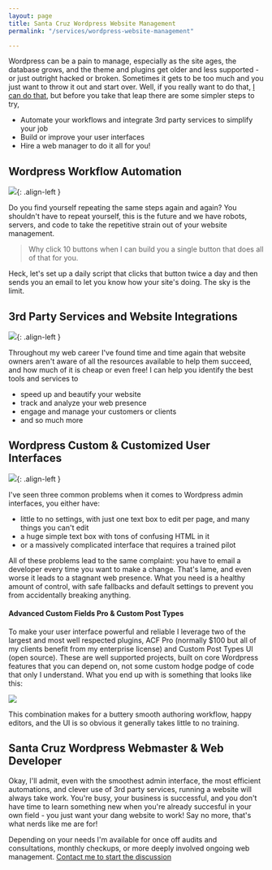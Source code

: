```yaml
---
layout: page
title: Santa Cruz Wordpress Website Management
permalink: "/services/wordpress-website-management"

---
```

Wordpress can be a pain to manage, especially as the site ages, the database grows, and the theme and plugins get older and less supported - or just outright hacked or broken. Sometimes it gets to be too much and you just want to throw it out and start over. Well, if you really want to do that, [I can do that](/services/updates-redesigns-migrations), but before you take that leap there are some simpler steps to try,

* Automate your workflows and integrate 3rd party services to simplify your job
* Build or improve your user interfaces
* Hire a web manager to do it all for you!

## Wordpress Workflow Automation

![](https://res.cloudinary.com/kylegrover/image/upload/./v1554767787/workflow-automation.png){: .align-left }

Do you find yourself repeating the same steps again and again? You shouldn't have to repeat yourself, this is the future and we have robots, servers, and code to take the repetitive strain out of your website management.

> Why click 10 buttons when I can build you a single button that does all of that for you.

Heck, let's set up a daily script that clicks that button twice a day and then sends you an email to let you know how your site's doing. The sky is the limit.

## 3rd Party Services and Website Integrations

![](https://res.cloudinary.com/kylegrover/image/upload/./v1554767787/3rd-party-integrations.png){: .align-left }

Throughout my web career I've found time and time again that website owners aren't aware of all the resources available to help them succeed, and how much of it is cheap or even free! I can help you identify the best tools and services to

* speed up and beautify your website
* track and analyze your web presence
* engage and manage your customers or clients
* and so much more

## Wordpress Custom & Customized User Interfaces

![](https://res.cloudinary.com/kylegrover/image/upload/./v1554767786/custom-post-types.png){: .align-left }

I've seen three common problems when it comes to Wordpress admin interfaces, you either have:

* little to no settings, with just one text box to edit per page, and many things you can't edit
* a huge simple text box with tons of confusing HTML in it
* or a massively complicated interface that requires a trained pilot

All of these problems lead to the same complaint: you have to email a developer every time you want to make a change. That's lame, and even worse it leads to a stagnant web presence. What you need is a healthy amount of control, with safe fallbacks and default settings to prevent you from accidentally breaking anything.

#### Advanced Custom Fields Pro & Custom Post Types


To make your user interface powerful and reliable I leverage two of the largest and most well respected plugins, ACF Pro (normally $100 but all of my clients benefit from my enterprise license) and Custom Post Types UI (open source). These are well supported projects, built on core Wordpress features that you can depend on, not some custom hodge podge of code that only I understand. 
What you end up with is something that looks like this:

![](https://res.cloudinary.com/kylegrover/image/upload/./v1554767766/custom-fields.png)

This combination makes for a buttery smooth authoring workflow, happy editors, and the UI is so obvious it generally takes little to no training.

## Santa Cruz Wordpress Webmaster & Web Developer

Okay, I'll admit, even with the smoothest admin interface, the most efficient automations, and clever use of 3rd party services, running a website will always take work. You're busy, your business is successful, and you don't have time to learn something new when you're already succesful in your own field - you just want your dang website to work! Say no more, that's what nerds like me are for!

Depending on your needs I'm available for once off audits and consultations, monthly checkups, or more deeply involved ongoing web management.  [Contact me to start the discussion](/contact)